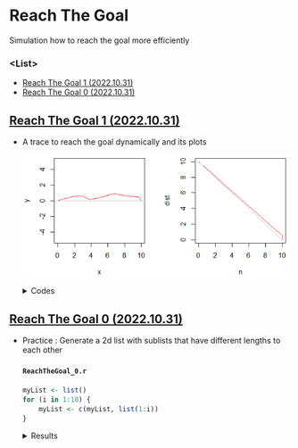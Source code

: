# Reach The Goal

Simulation how to reach the goal more efficiently


### \<List>

- [Reach The Goal 1 (2022.10.31)](#reach-the-goal-1-20221031)
- [Reach The Goal 0 (2022.10.31)](#reach-the-goal-0-20221031)


## [Reach The Goal 1 (2022.10.31)](#list)

- A trace to reach the goal dynamically and its plots

  ![Reach The Goal 1](./Images/ReachTheGoal_1.PNG)

  <details>
    <summary>Codes</summary>

  #### `ReachTheGoal_1.r`
  ```R
  # 1. A trace to reach the goal dynamically

  x <- c(0)
  y <- c(0)
  n <- c(0)
  slope <- c()
  drt <- c()

  step <- 1
  err <- 45
  goal <- c(10, 0)
  dist <- c(10)

  for (i in 1:100) {
      n <- c(n, i)
      slope <- c(slope, (goal[2] - tail(y, 1)) / (goal[1] - tail(x, 1)))
      drt <- c(drt, atan(tail(slope, 1)) + runif(1, -err, err) * (dist/goal[1]))
      if (tail(x, 1) < goal[1] + step) {
          x <- c(x, tail(x, 1) + step * cos(tail(drt, 1)/180*pi))
          y <- c(y, tail(y, 1) + step * sin(tail(drt, 1)/180*pi))
      } else {
          x <- c(x, tail(x, 1) - step * cos(tail(drt, 1)/180*pi))
          y <- c(y, tail(y, 1) - step * sin(tail(drt, 1)/180*pi))
      }

      dist <- c(dist, sqrt((goal[1] - tail(x, 1))^2 + (goal[2] - tail(y, 1))^2))

      # test : sprintf() doesn't work in loop statement
      # sprintf("%2d : (slope) %2.2f, (direction) %2.2f, (x) %2.2f, (y) %2.2f, (distance) %2.2f", length(x), slope, drt, tail(x, 1), tail(y, 1), dist)

      if (tail(dist, 1) < 1) {
          n <- c(n, i)
          x <- c(x, goal[1])
          y <- c(y, goal[2])
          slope <- c(slope, (goal[2] - tail(y, 1)) / (goal[1] - tail(x, 1)))
          drt <- c(drt, atan(tail(slope, 1)))
          dist <- c(dist, sqrt((goal[1] - tail(x, 1))^2 + (goal[2] - tail(y, 1))^2))
          break
      }
  }
  ```
  ```R
  # 1.1 Plot

  windows(width = 7, height = 4)
  par(mfrow = c(1, 2))
  plot(x, y, pch = "", ylim = c(-5, 5))
  lines(x, y, col = "red")
  abline(h = 0, col = "gray")

  plot(n, dist, pch = "")
  lines(n, dist, col = "red")
  abline(a = goal[1], b = -1, col = "gray")
  ```
  </details>

## [Reach The Goal 0 (2022.10.31)](#list)

- Practice : Generate a 2d list with sublists that have different lengths to each other

  #### `ReachTheGoal_0.r`
  ```R
  myList <- list()
  for (i in 1:10) {
      myList <- c(myList, list(1:i))
  }
  ```

  <details>
    <summary>Results</summary>

    ```r
    head(myList)
    ```
    ```
    [[1]]
    [1] 1

    [[2]]
    [1] 1 2

    [[3]]
    [1] 1 2 3

    [[4]]
    [1] 1 2 3 4

    [[5]]
    [1] 1 2 3 4 5

    [[6]]
    [1] 1 2 3 4 5 6
    ```
    ```r
    myList[3]
    ```
    ```
    [[1]]
    [1] 1 2 3
    ```
    ```r
    myList[[3]]
    ```
    ```
    [1] 1 2 3
    ```
    >
  </details>